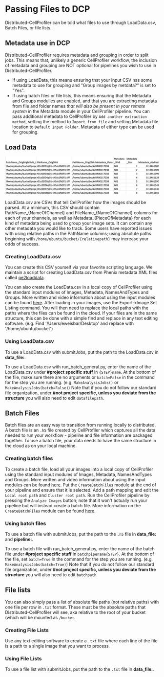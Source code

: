 # Passing Files to DCP

Distributed-CellProfiler can be told what files to use through LoadData.csv, Batch Files, or file lists.

## Metadata use in DCP

Distributed-CellProfiler requires metadata and grouping in order to split jobs. This means that, unlikely a generic CellProfiler workflow, the inclusion of metadata and grouping are NOT optional for pipelines you wish to use in Distributed-CellProfiler. 
- If using LoadData, this means ensuring that your input CSV has some metadata to use for grouping and "Group images by metdata?" is set to "Yes". 
- If using batch files or file lists, this means ensuring that the Metadata and Groups modulles are enabled, and that you are extracting metadata from file and folder names _that will also be present in your remote system_ in the Metadata module in your CellProfiler pipeline. You can pass additional metadata to CellProfiler by `Add another extraction method`, setting the method to `Import from file` and setting Metadata file location to `Default Input Folder`. Metadata of either type can be used for grouping. 

## Load Data

![LoadData.csv](images/LoadDataCSV.png)

LoadData.csv are CSVs that tell CellProfiler how the images should be parsed.
At a minimum, this CSV should contain PathName_{NameOfChannel} and FileName_{NameOfChannel} columns for each of your channels, as well as Metadata_{PieceOfMetadata} for each kind of metadata being used to group your image sets.
It can contain any other metadata you would like to track.
Some users have reported issues with using relative paths in the PathName columns; using absolute paths beginning with `/home/ubuntu/bucket/{relativepath}` may increase your odds of success.

### Creating LoadData.csv

You can create this CSV yourself via your favorite scripting language.
We maintain a script for creating LoadData.csv from Phenix metadata XML files called [pe2loaddata](https://github.com/broadinstitute/pe2loaddata).

You can also create the LoadData.csv in a local copy of CellProfiler using the standard input modules of Images, Metadata, NamesAndTypes and Groups. 
More written and video information about using the input modules can be found [here](broad.io/CellProfilerInput).
After loading in your images, use the Export->Image Set Listing command.
You will then need to replace the local paths with the paths where the files can be found in the cloud.
If your files are in the same structure, this can be done with a simple find and replace in any text editing software.
(e.g. Find '/Users/eweisbar/Desktop' and replace with '/home/ubuntu/bucket')

### Using LoadData.csv

To use a LoadData.csv with submitJobs, put the path to the LoadData.csv in **data_file:**.

To use a LoadData.csv with run_batch_general.py, enter the name of the LoadData.csv under **#project specific stuff** in `{STEP}name`.
At the bottom of the file, make sure there are no arguments or `batch=False` in the command for the step you are running.
(e.g. `MakeAnalysisJobs()` or `MakeAnalysisJobs(batch=False)`)
Note that if you do not follow our standard file organization, under **#not project specific, unless you deviate from the structure** you will also need to edit `datafilepath`.

## Batch Files

Batch files are an easy way to transition from running locally to distributed.
A batch file is an `.h5` file created by CellProfiler which captures all the data needed to run your workflow - pipeline and file information are packaged together.
To use a batch file, your data needs to have the same structure in the cloud as on your local machine.

### Creating batch files

To create a batch file, load all your images into a local copy of CellProfiler using the standard input modules of Images, Metadata, NamesAndTypes and Groups. 
More written and video information about using the input modules can be found [here](broad.io/CellProfilerInput).
Put the `CreateBatchFiles` module at the end of your pipeline and ensure that it is selected.
Add a path mapping and edit the `Local root path` and `Cluster root path`.
Run the CellProfiler pipeline by pressing the `Analyze Images` button; note that it won't actually run your pipeline but will instead create a batch file.
More information on the `CreateBatchFiles` module can be found [here](https://cellprofiler-manual.s3.amazonaws.com/CellProfiler-4.2.4/modules/fileprocessing.html).

### Using batch files

To use a batch file with submitJobs, put the path to the `.h5` file in **data_file:** and **pipeline:**.

To use a batch file with run_batch_general.py, enter the name of the batch file under **#project specific stuff** in `batchpipename{STEP}`.
At the bottom of the file, set `batch=True` in the command for the step you are running.
(e.g. `MakeAnalysisJobs(batch=True)`)
Note that if you do not follow our standard file organization, under **#not project specific, unless you deviate from the structure** you will also need to edit `batchpath`.

## File lists

You can also simply pass a list of absolute file paths (not relative paths) with one file per row in `.txt` format. These must be the absolute paths that Distributed-CellProfiler will see, aka relative to the root of your bucket (which will be mounted as `/bucket`. 

### Creating File Lists

Use any text editing software to create a `.txt` file where each line of the file is a path to a single image that you want to process.

### Using File Lists

To use a file list with submitJobs, put the path to the `.txt` file in **data_file:**.
